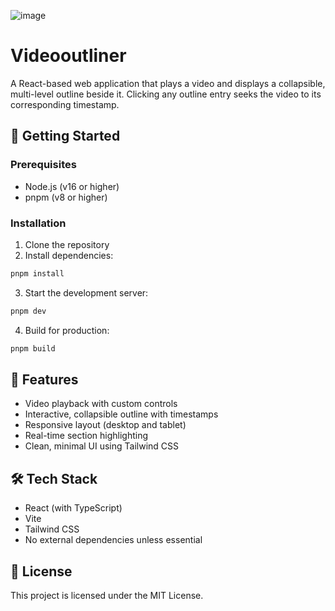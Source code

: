 ![image](https://github.com/user-attachments/assets/7477fb7e-4059-4594-8719-a988b0d99edd)

# Videooutliner

A React-based web application that plays a video and displays a collapsible, multi-level outline beside it. Clicking any outline entry seeks the video to its corresponding timestamp.

## 🚀 Getting Started

### Prerequisites

- Node.js (v16 or higher)
- pnpm (v8 or higher)

### Installation

1. Clone the repository
2. Install dependencies:
```bash
pnpm install
```

3. Start the development server:
```bash
pnpm dev
```

4. Build for production:
```bash
pnpm build
```

## 🎯 Features

- Video playback with custom controls
- Interactive, collapsible outline with timestamps
- Responsive layout (desktop and tablet)
- Real-time section highlighting
- Clean, minimal UI using Tailwind CSS

## 🛠 Tech Stack

- React (with TypeScript)
- Vite
- Tailwind CSS
- No external dependencies unless essential

## 📝 License

This project is licensed under the MIT License.
